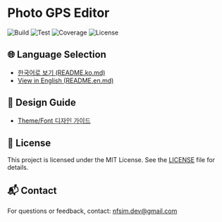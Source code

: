 # Photo GPS Editor

<!-- Badges -->
![Build](https://img.shields.io/badge/build-TBD-lightgrey)
![Test](https://github.com/nfsim/photo_gps_editor/actions/workflows/flutter_ci.yml/badge.svg)
![Coverage](https://img.shields.io/endpoint?url=https://gist.githubusercontent.com/nfsim/0a676a4c69bd382c4f88e171295e13b0/raw/coverage.json)
![License](https://img.shields.io/badge/license-MIT-blue)

## 🌐 Language Selection

- [한국어로 보기 (README.ko.md)](README.ko.md)
- [View in English (README.en.md)](README.en.md)

## 🎨 Design Guide

- [Theme/Font 디자인 가이드](doc/design/theme_guide.md)

## 📝 License

This project is licensed under the MIT License. See the [LICENSE](LICENSE) file for details.

## 📬 Contact

For questions or feedback, contact: [nfsim.dev@gmail.com](mailto:nfsim.dev@gmail.com)
